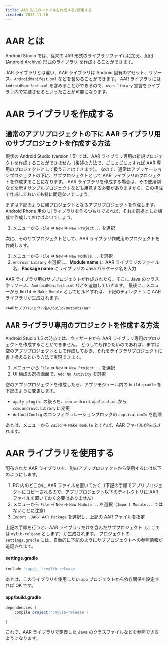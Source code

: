 ```yaml
---
title: AAR 形式のファイルを作成する/使用する
created: 2015-11-16
---
```


AAR とは
====
Android Studio では、従来の JAR 形式のライブラリファイルに加え、[AAR (Android Archive) 形式のライブラリ](http://tools.android.com/tech-docs/new-build-system/aar-format) を作成することができます。

JAR ライブラリとは違い、AAR ライブラリは Android 固有のアセット、リソース、`AndroidManifest.xml` などを含めることができます。
AAR ライブラリには `AndroidManifest.xml` を含めることができるので、`uses-library` 宣言をライブラリ内で完結させるといったことが可能になります。


AAR ライブラリを作成する
====

通常のアプリプロジェクトの下に AAR ライブラリ用のサブプロジェクトを作成する方法
----
現状の Android Studio (version 1.5) では、AAR ライブラリ専用の新規プロジェクトを作成することができません（後述の方法で、ごにょごにょすれば AAR 専用のプロジェクトとして扱うことはできます）。
なので、通常はアプリケーションプロジェクトの下に、サブプロジェクトとして AAR ライブラリのプロジェクトを作成することになります。
AAR ライブラリを作成する場合は、その使用例などを示すサンプルプロジェクトなども用意する必要がありますから、この構成で作成しておいても特に問題ないでしょう。

まずは下記のように親プロジェクトとなるアプリプロジェクトを作成します。
Android Phone 用の UI ライブラリを作るつもりであれば、それを前提とした構成で作成しておけばよいでしょう。

1. メニューから `File` => `New` => `New Project...` を選択

次に、そのサブプロジェクトとして、AAR ライブラリ作成用のプロジェクトを作成します。

1. メニューから `File` => `New` => `New Module...` を選択
2. `Android Library` を選択し、**Module name** に AAR ライブラリのファイル名、**Package name** にライブラリの Java パッケージ名を入力

AAR ライブラリ用のサブプロジェクトが作成されたら、そこに Java のクラスやリソース、`AndroidManifest.xml` などを追加していきます。
最後に、メニューから `Build` => `Make Module` としてビルドすれば、下記のディレクトリに AAR ライブラリが生成されます。

```
<AARサブプロジェクト名>/build/outputs/aar
```


AAR ライブラリ専用のプロジェクトを作成する方法
----
Android Studio 1.5 の時点では、ウィザードから AAR ライブラリ専用のプロジェクトを作成することができません。
どうしても作りたいのであれば、まずは空のアプリプロジェクトとして作成しておき、それをライブラリプロジェクトに書き換えるという方法で実現できます。

1. メニューから `File` => `New` => `New Project...` を選択
2. UI 構成の選択画面で、`Add No Activity` を選択

空のアプリプロジェクトを作成したら、アプリモジュール内の `build.gradle` を下記のように変更します。

* `apply plugin:` の後ろを、`com.android.application` から `com.android.library` に変更
* `defaultConfig` のコンフィギュレーションブロックの `applicationId` を削除

あとは、メニューから `Build` => `Make module` とすれば、AAR ファイルが生成されます。


AAR ライブラリを使用する
====
配布された AAR ライブラリを、別のアプリプロジェクトから使用するには以下のようにします。

1. PC 内のどこかに AAR ファイルを置いておく（下記の手順でアプリプロジェクトにコピーされるので、アプリプロジェクト以下のディレクトリに AAR ファイルを置いておく必要はありません）
1. メニューから `File` => `New` => `New Module...` を選択（`Import Module...` ではないことに注意）
2. `Import .JAR/.AAR Package` を選択し、上記の AAR ファイルを指定

上記の手順を行うと、AAR ライブラリだけを含んだサブプロジェクト（ここでは `mylib-release` とします）が生成されます。
プロジェクトの `settings.gradle` には、自動的に下記のようにサブプロジェクトへの参照情報が追記されます。

#### settings.gradle
```groovy
include ':app', ':mylib-release'
```

あとは、このライブラリを使用したい `app` プロジェクトから依存関係を設定すれば OK です。

#### app/build.gradle
```groovy
dependencies {
    compile project(':mylib-release')
    ...
}
```

これで、AAR ライブラリで定義した Java のクラスファイルなどを参照できるようになります。

